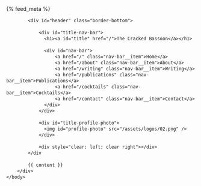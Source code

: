 <!doctype html>
<html lang="{{ page.lang | default: site.lang | default: "en" }}">
    <head>
        <meta http-equiv="Content-Type" content="text/html; charset=UTF-8">
        <meta name="viewport" content="width=device-width">
        <link rel="canonical" href="{{ site.url }}{{ page.url }}" />
        <link rel="shortcut icon" type="image/png" href="{{ "/favicon.png" | relative_url }}"/>
        <link rel="stylesheet" type="text/css" href="{{ "/assets/index.css" | relative_url }}">
        <title>{{ site.title | escape }}</title>
        {% feed_meta %}
        <style>
          @media (max-width:600px) {
            img#profile-photo {
              display: none;
            }
          }
        </style>
    </head>
    <body>
        <div id="main-container">

            <div id="header" class="border-bottom">

                <div id="title-nav-bar">
                  <h1><a id="title" href="/">The Cracked Bassoon</a></h1>

                  <div id="nav-bar">
                      <a href="/" class="nav-bar__item">Home</a>
                      <a href="/about" class="nav-bar__item">About</a>
                      <a href="/writing" class="nav-bar__item">Writing</a>
                      <a href="/publications" class="nav-bar__item">Publications</a>
                      <a href="/cocktails" class="nav-bar__item">Cocktails</a>
                      <a href="/contact" class="nav-bar__item">Contact</a>
                  </div>
                </div>

                <div id="title-profile-photo">
                  <img id="profile-photo" src="/assets/logos/02.png" />
                </div>

                <div style="clear: left; clear right"></div>
            </div

            {{ content }}
        </div>
    </body>
</html>
